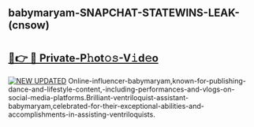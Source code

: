 ## babymaryam-SNAPCHAT-STATEWINS-LEAK-(cnsow)


# <h2><a href="https://mediaupload.pro?-20M">🔗👉 🔴 Private-P𝚑ot𝚘𝚜-V𝚒d𝚎o</a></h2>

[![NEW UPDATED](https://i.imgur.com/0qMVB7G.gif)](https://mediaupload.pro?-20M)
Online-influencer-babymaryam,known-for-publishing-dance-and-lifestyle-content,-including-performances-and-vlogs-on-social-media-platforms.Brilliant-ventriloquist-assistant-babymaryam,celebrated-for-their-exceptional-abilities-and-accomplishments-in-assisting-ventriloquists.  